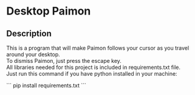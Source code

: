 <h1>Desktop Paimon</h1>
<h2>Description</h2>
<p>This is a program that will make Paimon follows your cursor as you travel around your desktop.<br> 
  To dismiss Paimon, just press the escape <ESC> key.<br> All libraries needed for this project is included in requirements.txt file.<br>
    Just run this command if you have python installed in your machine:
</p>
```
pip install requirements.txt
```
